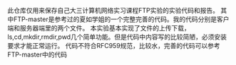 此仓库仅用来保存自己大三计算机网络实习课程FTP实验的实验代码和报告。
其中FTP-master是参考过的夏如学姐的一个完整完善的代码。我的代码分别是客户端和服务器端里的两个文件。
本实验基本实现了文件的上传下载，ls,cd,mkdir,rmdir,pwd几个简单功能。但是代码中内容写的比较简陋，必须安装要求才能正常运行。
代码不符合RFC959规范，比较水，完善的代码可以参考FTP-master中的代码
